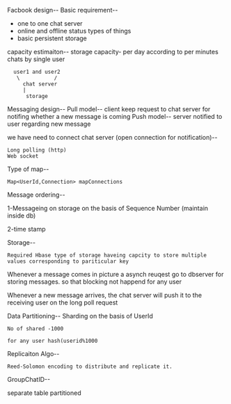 Facbook design--
Basic requirement--

  - one to one chat server
  - online and offline status types of things
  - basic persistent storage


capacity estimaiton--
storage capacity- per day according to per minutes chats by single user


      user1 and user2
       \		   /	
         chat server
         |
          storage


Messaging design--
Pull model-- client keep request to chat server for notifing whether a new message is coming
Push model-- server notified to user regarding new message

we have need to connect chat server (open connection for notification)--

    Long polling (http)
    Web socket		


Type of map--

    Map<UserId,Connection> mapConnections


Message ordering--

1-Messageing on storage on the basis of Sequence Number (maintain inside db)

2-time stamp


Storage--

    Required Hbase type of storage haveing capcity to store multiple values corresponding to pariticular key

Whenever a message comes in picture a asynch reuqest go to dbserver for storing messages. so that blocking not happend for any user

Whenever a new message arrives, the chat server will push it to the receiving user on
the long poll request


Data Partitioning--
Sharding on the basis of UserId

    No of shared -1000 

    for any user hash(userid%1000


Replicaiton Algo--

    Reed-Solomon encoding to distribute and replicate it.


GroupChatID--

  separate table partitioned


